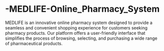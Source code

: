# -MEDLIFE-Online_Pharmacy_System
MEDLIFE is an innovative online pharmacy system designed to provide a seamless and convenient shopping experience for customers seeking pharmacy products. Our platform offers a user-friendly interface that simplifies the process of browsing, selecting, and purchasing a wide range of pharmaceutical products.
